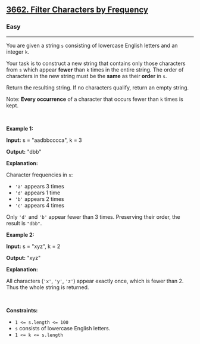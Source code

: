 <h2><a href="https://leetcode.com/problems/filter-characters-by-frequency">3662. Filter Characters by Frequency</a></h2><h3>Easy</h3><hr><p>You are given a string <code>s</code> consisting of lowercase English letters and an integer <code>k</code>.</p>

<p>Your task is to construct a new string that contains only those characters from <code>s</code> which appear <strong>fewer</strong> than <code>k</code> times in the entire string. The order of characters in the new string must be the <strong>same</strong> as their <strong>order</strong> in <code>s</code>.</p>

<p>Return the resulting string. If no characters qualify, return an empty string.</p>

<p>Note: <strong>Every occurrence</strong> of a character that occurs fewer than <code>k</code> times is kept.</p>

<p>&nbsp;</p>
<p><strong class="example">Example 1:</strong></p>

<div class="example-block">
<p><strong>Input:</strong> <span class="example-io">s = &quot;aadbbcccca&quot;, k = 3</span></p>

<p><strong>Output:</strong> <span class="example-io">&quot;dbb&quot;</span></p>

<p><strong>Explanation:</strong></p>

<p>Character frequencies in <code>s</code>:</p>

<ul>
	<li><code>&#39;a&#39;</code> appears 3 times</li>
	<li><code>&#39;d&#39;</code> appears 1 time</li>
	<li><code>&#39;b&#39;</code> appears 2 times</li>
	<li><code>&#39;c&#39;</code> appears 4 times</li>
</ul>

<p>Only <code>&#39;d&#39;</code> and <code>&#39;b&#39;</code> appear fewer than 3 times. Preserving their order, the result is <code>&quot;dbb&quot;</code>.</p>
</div>

<p><strong class="example">Example 2:</strong></p>

<div class="example-block">
<p><strong>Input:</strong> <span class="example-io">s = &quot;xyz&quot;, k = 2</span></p>

<p><strong>Output:</strong> <span class="example-io">&quot;xyz&quot;</span></p>

<p><strong>Explanation:</strong></p>

<p>All characters (<code>&#39;x&#39;</code>, <code>&#39;y&#39;</code>, <code>&#39;z&#39;</code>) appear exactly once, which is fewer than 2. Thus the whole string is returned.</p>
</div>

<p>&nbsp;</p>
<p><strong>Constraints:</strong></p>

<ul>
	<li><code>1 &lt;= s.length &lt;= 100</code></li>
	<li><code>s</code> consists of lowercase English letters.</li>
	<li><code>1 &lt;= k &lt;= s.length</code></li>
</ul>

